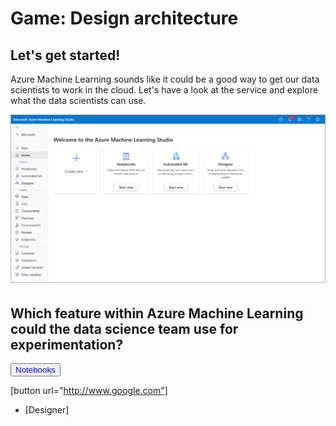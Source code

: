 # Game: Design architecture

## Let's get started!

Azure Machine Learning sounds like it could be a good way to get our data scientists to work in the cloud. Let's have a look at the service and explore what the data scientists can use. 

![Screenshot of Azure Machine Learning home page.](../media/studio-home.png)

## Which feature within Azure Machine Learning could the data science team use for experimentation?

<a><button name="button" style = "color: blue" onclick="../Q2/01.md">Notebooks</button></a>

[button url="http://www.google.com"]

- [Designer]

